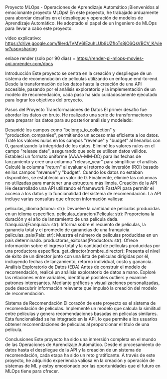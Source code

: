 Proyecto MLOps - Operaciones de Aprendizaje Automático
¡Bienvenidos al emocionante proyecto MLOps! En este proyecto, he trabajado arduamente para abordar desafíos en el despliegue y operación de modelos de Aprendizaje Automático. He adoptado el papel de un Ingeniero de MLOps para llevar a cabo este proyecto.

video explicativo: https://drive.google.com/file/d/1VMV6IEzuhLUb9UZfIoTs8jO6QsVBCV_K/view?usp=sharing

enlace render (solo por 90 dias) = https://render-pi-mlops-movies-api.onrender.com/docs

Introducción
Este proyecto se centra en la creación y despliegue de un sistema de recomendación de películas utilizando un enfoque end-to-end. Desde la transformación de los datos hasta la creación de una API accesible, pasando por el análisis exploratorio y la implementación de un modelo de recomendación, cada paso ha sido cuidadosamente ejecutado para lograr los objetivos del proyecto.

Pasos del Proyecto
Transformaciones de Datos
El primer desafío fue abordar los datos en bruto. He realizado una serie de transformaciones para preparar los datos para su posterior análisis y modelado:

Desanidé los campos como "belongs_to_collection" y "production_companies", permitiendo un acceso más eficiente a los datos.
Traté los valores nulos en los campos "revenue" y "budget" al llenarlos con 0, garantizando la integridad de los datos.
Eliminé los valores nulos en el campo "release date", asegurando que solo se utilicen datos válidos.
Establecí un formato uniforme (AAAA-MM-DD) para las fechas de lanzamiento y creé una columna "release_year" para simplificar el análisis.
Calculé la columna "return" al evaluar el retorno de inversión (ROI) basado en los campos "revenue" y "budget". Cuando los datos no estaban disponibles, se estableció un valor de 0.
Finalmente, eliminé las columnas no utilizadas para mantener una estructura más limpia.
Creación de la API
He desarrollado una API utilizando el framework FastAPI para permitir el acceso a los datos y la funcionalidad del sistema de recomendación. La API incluye varias consultas que ofrecen información valiosa:

peliculas_idioma(Idioma: str): Devuelve la cantidad de películas producidas en un idioma específico.
peliculas_duracion(Pelicula: str): Proporciona la duración y el año de lanzamiento de una película dada.
franquicia(Franquicia: str): Informa sobre el recuento de películas, la ganancia total y el promedio de ganancias de una franquicia.
peliculas_pais(Pais: str): Muestra el número de películas producidas en un país determinado.
productoras_exitosas(Productora: str): Ofrece información sobre el ingreso total y la cantidad de películas producidas por una productora específica.
get_director(nombre_director): Presenta el nivel de éxito de un director junto con una lista de películas dirigidas por él, incluyendo fechas de lanzamiento, retorno individual, costo y ganancia.
Análisis Exploratorio de Datos (EDA)
Antes de construir el modelo de recomendación, realicé un análisis exploratorio de datos a mano. Exploré las relaciones entre variables, identifiqué posibles outliers y examiné patrones interesantes. Mediante gráficos y visualizaciones personalizadas, pude descubrir información relevante que impulsó la creación del modelo de recomendación.

Sistema de Recomendación
El corazón de este proyecto es el sistema de recomendación de películas. Implementé un modelo que calcula la similitud entre películas y genera recomendaciones basadas en películas similares. Esta funcionalidad se ha integrado en la API, lo que permite a los usuarios obtener recomendaciones de películas al proporcionar el título de una película.

Conclusiones
Este proyecto ha sido una inmersión completa en el mundo de las Operaciones de Aprendizaje Automático. Desde el procesamiento de datos hasta el despliegue de la API y la creación de un sistema de recomendación, cada etapa ha sido un reto gratificante. A través de este proyecto, he adquirido experiencia valiosa en la creación y operación de sistemas de ML y estoy emocionado por las oportunidades que el futuro en MLOps tiene para ofrecer.
